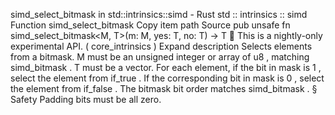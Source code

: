 simd_select_bitmask in std::intrinsics::simd - Rust
std
::
intrinsics
::
simd
Function
simd_select_bitmask
Copy item path
Source
pub unsafe fn simd_select_bitmask<M, T>(m: M, yes: T, no: T) -> T
🔬
This is a nightly-only experimental API. (
core_intrinsics
)
Expand description
Selects elements from a bitmask.
M
must be an unsigned integer or array of
u8
, matching
simd_bitmask
.
T
must be a vector.
For each element, if the bit in
mask
is
1
, select the element from
if_true
.  If the corresponding bit in
mask
is
0
, select the element from
if_false
.
The bitmask bit order matches
simd_bitmask
.
§
Safety
Padding bits must be all zero.